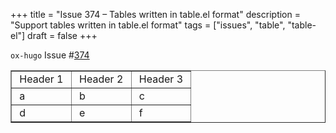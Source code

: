 +++
title = "Issue 374 – Tables written in table.el format"
description = "Support tables written in table.el format"
tags = ["issues", "table", "table-el"]
draft = false
+++

`ox-hugo` Issue #[374](https://github.com/kaushalmodi/ox-hugo/issues/374)

<!-- This HTML table template is generated by emacs/table.el -->
<table border="1">
  <tr>
    <td align="left" valign="top">
      &nbsp;Header&nbsp;1&nbsp;
    </td>
    <td align="left" valign="top">
      &nbsp;Header&nbsp;2&nbsp;
    </td>
    <td align="left" valign="top">
      &nbsp;Header&nbsp;3&nbsp;
    </td>
  </tr>
  <tr>
    <td align="left" valign="top">
      &nbsp;a&nbsp;&nbsp;&nbsp;&nbsp;&nbsp;&nbsp;&nbsp;&nbsp;
    </td>
    <td align="left" valign="top">
      &nbsp;b&nbsp;&nbsp;&nbsp;&nbsp;&nbsp;&nbsp;&nbsp;&nbsp;
    </td>
    <td align="left" valign="top">
      &nbsp;c&nbsp;&nbsp;&nbsp;&nbsp;&nbsp;&nbsp;&nbsp;&nbsp;
    </td>
  </tr>
  <tr>
    <td align="left" valign="top">
      &nbsp;d&nbsp;&nbsp;&nbsp;&nbsp;&nbsp;&nbsp;&nbsp;&nbsp;
    </td>
    <td align="left" valign="top">
      &nbsp;e&nbsp;&nbsp;&nbsp;&nbsp;&nbsp;&nbsp;&nbsp;&nbsp;
    </td>
    <td align="left" valign="top">
      &nbsp;f&nbsp;&nbsp;&nbsp;&nbsp;&nbsp;&nbsp;&nbsp;&nbsp;
    </td>
  </tr>
</table>
